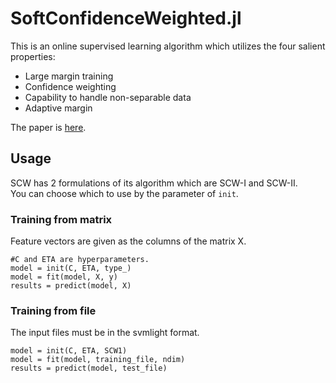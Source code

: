 # SoftConfidenceWeighted.jl
This is an online supervised learning algorithm which utilizes the four salient properties:

* Large margin training
* Confidence weighting
* Capability to handle non-separable data
* Adaptive margin

The paper is [here](http://icml.cc/2012/papers/86.pdf).

## Usage
SCW has 2 formulations of its algorithm which are SCW-I and SCW-II.  
You can choose which to use by the parameter of `init`.  

### Training from matrix
Feature vectors are given as the columns of the matrix X.

```
#C and ETA are hyperparameters.
model = init(C, ETA, type_)
model = fit(model, X, y)
results = predict(model, X)
```

### Training from file
The input files must be in the svmlight format.

```
model = init(C, ETA, SCW1)
model = fit(model, training_file, ndim)
results = predict(model, test_file)
```
